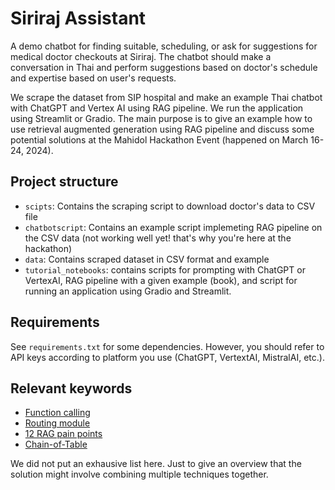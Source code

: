 # Siriraj Assistant

A demo chatbot for finding suitable, scheduling, or ask for suggestions for medical doctor checkouts at Siriraj.
The chatbot should make a conversation in Thai and perform suggestions based on doctor's schedule and expertise
based on user's requests.

We scrape the dataset from SIP hospital and make an example Thai chatbot with ChatGPT and Vertex AI using RAG pipeline. We run the application
using Streamlit or Gradio. The main purpose is to give an example how to use retrieval augmented generation using RAG pipeline and discuss some potential solutions at the Mahidol Hackathon Event (happened on March 16-24, 2024).

## Project structure

- `scipts`: Contains the scraping script to download doctor's data to CSV file
- `chatbotscript`: Contains an example script implemeting RAG pipeline on the CSV data (not working well yet! that's why you're here at the hackathon)
- `data`: Contains scraped dataset in CSV format and example 
- `tutorial_notebooks`: contains scripts for prompting with ChatGPT or VertexAI, RAG pipeline with a given example (book), and script for running an application using Gradio and Streamlit.

## Requirements

See `requirements.txt` for some dependencies. However, you should refer to API keys according to platform you use (ChatGPT, VertextAI, MistralAI, etc.).


## Relevant keywords

- [Function calling](https://platform.openai.com/docs/guides/function-calling)
- [Routing module](https://docs.llamaindex.ai/en/stable/examples/low_level/router.html)
- [12 RAG pain points](https://towardsdatascience.com/12-rag-pain-points-and-proposed-solutions-43709939a28c)
- [Chain-of-Table](https://angelina-yang.medium.com/chain-of-table-how-to-talk-to-your-data-directly-3d74f1ae9ebc)

We did not put an exhausive list here. Just to give an overview that the solution might involve combining multiple
techniques together.